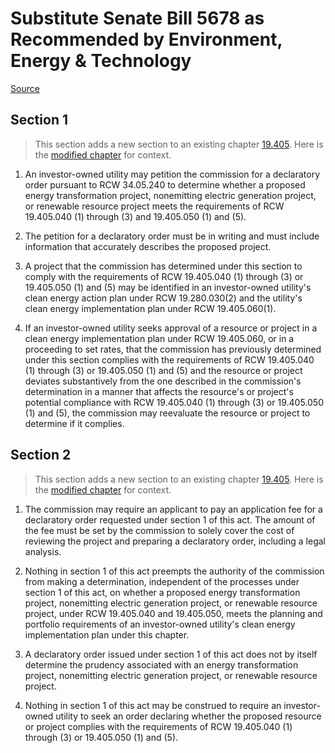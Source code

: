 # Substitute Senate Bill 5678 as Recommended by Environment, Energy & Technology

[Source](http://lawfilesext.leg.wa.gov/biennium/2021-22/Pdf/Bills/Senate%20Bills/5678-S.pdf)
## Section 1
> This section adds a new section to an existing chapter [19.405](/rcw/19_business_regulations—miscellaneous/19.405_washington_clean_energy_transformation_act.md). Here is the [modified chapter](rcw/19_business_regulations—miscellaneous/19.405_washington_clean_energy_transformation_act.md) for context.

1. An investor-owned utility may petition the commission for a declaratory order pursuant to RCW 34.05.240 to determine whether a proposed energy transformation project, nonemitting electric generation project, or renewable resource project meets the requirements of RCW 19.405.040 (1) through (3) and 19.405.050 (1) and (5).

2. The petition for a declaratory order must be in writing and must include information that accurately describes the proposed project.

3. A project that the commission has determined under this section to comply with the requirements of RCW 19.405.040 (1) through (3) or 19.405.050 (1) and (5) may be identified in an investor-owned utility's clean energy action plan under RCW 19.280.030(2) and the utility's clean energy implementation plan under RCW 19.405.060(1).

4. If an investor-owned utility seeks approval of a resource or project in a clean energy implementation plan under RCW 19.405.060, or in a proceeding to set rates, that the commission has previously determined under this section complies with the requirements of RCW 19.405.040 (1) through (3) or 19.405.050 (1) and (5) and the resource or project deviates substantively from the one described in the commission's determination in a manner that affects the resource's or project's potential compliance with RCW 19.405.040 (1) through (3) or 19.405.050 (1) and (5), the commission may reevaluate the resource or project to determine if it complies.


## Section 2
> This section adds a new section to an existing chapter [19.405](/rcw/19_business_regulations—miscellaneous/19.405_washington_clean_energy_transformation_act.md). Here is the [modified chapter](rcw/19_business_regulations—miscellaneous/19.405_washington_clean_energy_transformation_act.md) for context.

1. The commission may require an applicant to pay an application fee for a declaratory order requested under section 1 of this act. The amount of the fee must be set by the commission to solely cover the cost of reviewing the project and preparing a declaratory order, including a legal analysis.

2. Nothing in section 1 of this act preempts the authority of the commission from making a determination, independent of the processes under section 1 of this act, on whether a proposed energy transformation project, nonemitting electric generation project, or renewable resource project, under RCW 19.405.040 and 19.405.050, meets the planning and portfolio requirements of an investor-owned utility's clean energy implementation plan under this chapter.

3. A declaratory order issued under section 1 of this act does not by itself determine the prudency associated with an energy transformation project, nonemitting electric generation project, or renewable resource project.

4. Nothing in section 1 of this act may be construed to require an investor-owned utility to seek an order declaring whether the proposed resource or project complies with the requirements of RCW 19.405.040 (1) through (3) or 19.405.050 (1) and (5).

